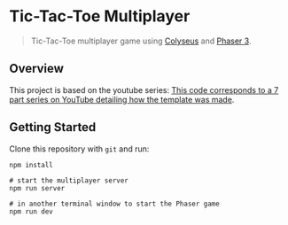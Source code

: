 # Tic-Tac-Toe Multiplayer
> Tic-Tac-Toe multiplayer game using [Colyseus](https://www.colyseus.io) and [Phaser 3](https://www.phaser.io/phaser3).

## Overview
This project is based on the youtube series: [This code corresponds to a 7 part series on YouTube detailing how the template was made](https://www.youtube.com/playlist?list=PLumYWZ2t7CRueXsocQXOGqewmwzohljof). 

## Getting Started

Clone this repository with `git` and run:

```
npm install

# start the multiplayer server
npm run server

# in another terminal window to start the Phaser game
npm run dev
```